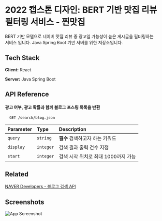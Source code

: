 
# 2022 캡스톤 디자인: BERT 기반 맛집 리뷰 필터링 서비스 - 찐맛집

BERT 기반 모델으로 네이버 맛집 리뷰 중 광고일 가능성이 높은 게시글을 필터링하는 서비스 입니다. Java Spring Boot 기반 서버를 위한 저장소입니다.


## Tech Stack

**Client:** React

**Server:** Java Spring Boot


## API Reference

#### 광고 여부, 광고 확률과 함께 블로그 포스팅 목록을 반환

```http
  GET /search/blog.json
```

| Parameter | Type     | Description                |
| :-------- | :------- | :------------------------- |
| `query` | `string` | **필수** 검색하고자 하는 키워드  |
| `display` | `integer` | 검색 결과 출력 건수 지정 |
| `start` | `integer` | 검색 시작 위치로 최대 1000까지 가능 |


## Related

[NAVER Developers - 블로그 검색 API](https://developers.naver.com/docs/serviceapi/search/blog/blog.md#%EB%B8%94%EB%A1%9C%EA%B7%B8)


## Screenshots

![App Screenshot](https://s3.us-west-2.amazonaws.com/secure.notion-static.com/cfc23af0-12a9-46bb-b694-4946feffc65e/Picture1.png?X-Amz-Algorithm=AWS4-HMAC-SHA256&X-Amz-Content-Sha256=UNSIGNED-PAYLOAD&X-Amz-Credential=AKIAT73L2G45EIPT3X45%2F20220526%2Fus-west-2%2Fs3%2Faws4_request&X-Amz-Date=20220526T112100Z&X-Amz-Expires=86400&X-Amz-Signature=d088ba34943dd6a3cce29d51428159b775b611ef74dfdae0044f1fb3fd3e6261&X-Amz-SignedHeaders=host&response-content-disposition=filename%20%3D%22Picture1.png%22&x-id=GetObject)

